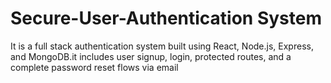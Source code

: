 # Secure-User-Authentication System
It is a full stack authentication system built using React, Node.js, Express, and MongoDB.it includes user signup, login, protected routes, and a complete password reset flows via email  
